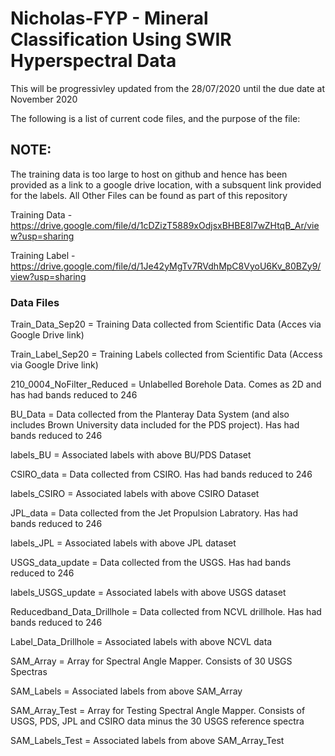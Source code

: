 # Nicholas-FYP - Mineral Classification Using SWIR Hyperspectral Data

This will be progressivley updated from the 28/07/2020 until the due date at November 2020

The following is a list of current code files, and the purpose of the file:

## NOTE:

The training data is too large to host on github and hence has been provided as a link to a google drive location, with a subsquent link provided for the labels. All Other Files can be found as part of this repository

Training Data - https://drive.google.com/file/d/1cDZizT5889xOdjsxBHBE8l7wZHtqB_Ar/view?usp=sharing

Training Label - https://drive.google.com/file/d/1Je42yMgTv7RVdhMpC8VyoU6Kv_80BZy9/view?usp=sharing
&nbsp;
&nbsp;
### Data Files
Train_Data_Sep20 = Training Data collected from Scientific Data (Acces via Google Drive link)

Train_Label_Sep20 = Training Labels collected from Scientific Data (Access via Google Drive link)

210_0004_NoFilter_Reduced = Unlabelled Borehole Data. Comes as 2D and has had bands reduced to 246

BU_Data = Data collected from the Planteray Data System (and also includes Brown University data included for the PDS project). Has had bands reduced to 246

labels_BU = Associated labels with above BU/PDS Dataset

CSIRO_data = Data collected from CSIRO. Has had bands reduced to 246

labels_CSIRO = Associated labels with above CSIRO Dataset

JPL_data = Data collected from the Jet Propulsion Labratory. Has had bands reduced to 246

labels_JPL = Associated labels with above JPL dataset

USGS_data_update = Data collected from the USGS. Has had bands reduced to 246

labels_USGS_update = Associated labels with above USGS dataset

Reducedband_Data_Drillhole = Data collected from NCVL drillhole. Has had bands reduced to 246

Label_Data_Drillhole = Associated labels with above NCVL data

SAM_Array = Array for Spectral Angle Mapper. Consists of 30 USGS Spectras

SAM_Labels = Associated labels from above SAM_Array

SAM_Array_Test = Array for Testing Spectral Angle Mapper. Consists of USGS, PDS, JPL and CSIRO data minus the 30 USGS reference spectra

SAM_Labels_Test = Associated labels from above SAM_Array_Test
